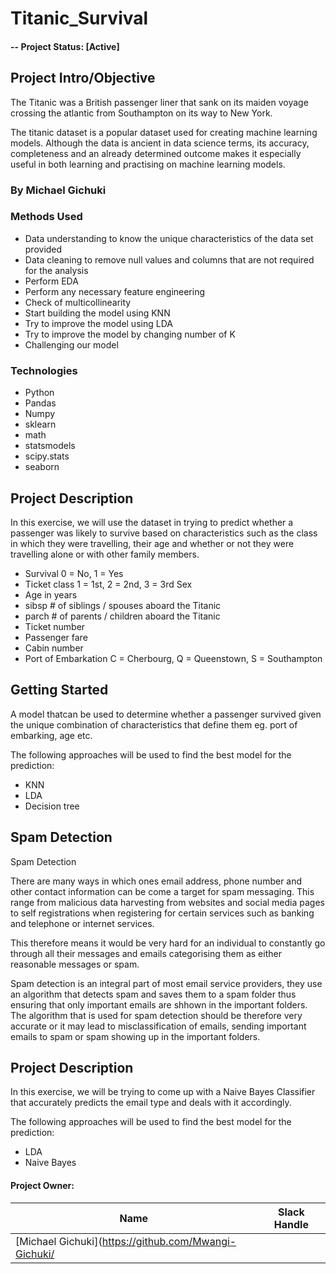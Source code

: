 # Titanic_Survival

#### -- Project Status: [Active]

## Project Intro/Objective

The Titanic was a British passenger liner that sank on its maiden voyage crossing the atlantic from Southampton on its way to New York.

The titanic dataset is a popular dataset used for creating machine learning models. Although the data is ancient in data science terms, its accuracy, completeness and an already determined outcome makes it especially useful in both learning and practising on machine learning models.


### By Michael Gichuki

### Methods Used

* Data understanding to know the unique characteristics of the data set provided
* Data cleaning to remove null values and columns that are not required for the analysis
* Perform EDA
* Perform any necessary feature engineering 
* Check of multicollinearity
* Start building the model using KNN 
* Try to improve the model using LDA
* Try to improve the model by changing number of K
* Challenging our model

### Technologies

* Python
* Pandas
* Numpy
* sklearn
* math
* statsmodels
* scipy.stats
* seaborn

## Project Description

In this exercise, we will use the dataset in trying to predict whether a passenger was likely to survive based on characteristics such as the class in which they were travelling, their age and whether or not they were travelling alone or with other family members.

* Survival 0 = No, 1 = Yes
* Ticket class 1 = 1st, 2 = 2nd, 3 = 3rd Sex
* Age in years
* sibsp # of siblings / spouses aboard the Titanic
* parch # of parents / children aboard the Titanic
* Ticket number
* Passenger fare
* Cabin number
* Port of Embarkation C = Cherbourg, Q = Queenstown, S = Southampton

## Getting Started

A  model thatcan be used to determine whether a passenger survived given the unique combination of characteristics that define them eg. port of embarking, age etc.

The following approaches will be used to find the best model for the prediction:

* KNN
* LDA
* Decision tree

## Spam Detection

Spam Detection

There are many ways in which ones email address, phone number and other contact information can be come a target for spam messaging. This range from malicious data harvesting from websites and social media pages to self registrations when registering for certain services such as banking and telephone or internet services.

This therefore means it would be very hard for an individual to constantly go through all their messages and emails categorising them as either reasonable messages or spam.

Spam detection is an integral part of most email service providers, they use an algorithm that detects spam and saves them to a spam folder thus ensuring that only important emails are shhown in the important folders. The algorithm that is used for spam detection should be therefore very accurate or it may lead to misclassification of emails, sending important emails to spam or spam showing up in the important folders.

## Project Description

In this exercise, we will be trying to come up with a Naive Bayes Classifier that accurately predicts the email type and deals with it accordingly.

The following approaches will be used to find the best model for the prediction:

* LDA
* Naive Bayes 

#### Project Owner:

|Name     |  Slack Handle   | 
|---------|-----------------|
|[Michael Gichuki](https://github.com/Mwangi-Gichuki/
